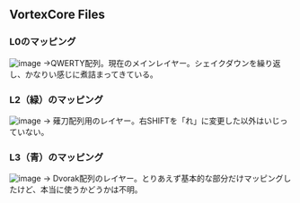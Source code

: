 ## VortexCore Files

### L0のマッピング
![image](https://user-images.githubusercontent.com/75910037/144088302-52089221-7730-47e6-a9b5-b8aef8c4f60b.png)
->QWERTY配列。現在のメインレイヤー。シェイクダウンを繰り返し、かなりい感じに煮詰まってきている。

### L2（緑）のマッピング
![image](https://user-images.githubusercontent.com/75910037/144088579-2008c57c-94c2-40bf-b26e-08aa10feb9e3.png)
-> 薙刀配列用のレイヤー。右SHIFTを「れ」に変更した以外はいじっていない。

### L3（青）のマッピング
![image](https://user-images.githubusercontent.com/75910037/144088641-84498ed2-4807-4ff6-bc0e-17656205dafe.png)
-> Dvorak配列のレイヤー。とりあえず基本的な部分だけマッピングしたけど、本当に使うかどうかは不明。
